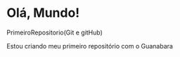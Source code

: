 # Olá, Mundo!
 PrimeiroRepositorio(Git e gitHub)

 Estou criando meu primeiro repositório com o Guanabara

